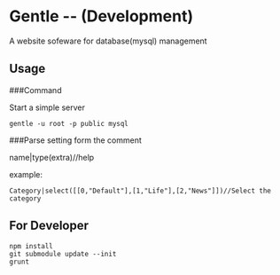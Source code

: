 Gentle -- (Development)
===================

A website sofeware for database(mysql) management 


Usage
-------------------

###Command

Start a simple server

	gentle -u root -p public mysql

###Parse setting form the comment

name|type(extra)//help

example:

	Category|select([[0,"Default"],[1,"Life"],[2,"News"]])//Select the category

For Developer
-------------------

	npm install
	git submodule update --init
	grunt
